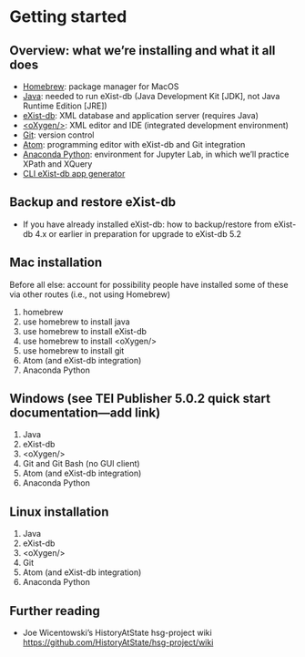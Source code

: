 # Getting started

## Overview: what we’re installing and what it all does

* [Homebrew](https://brew.sh/): package manager for MacOS
* [Java](https://www.oracle.com/technetwork/java/javase/downloads/index.html): needed to run eXist-db (Java Development Kit [JDK], not Java Runtime Edition [JRE])
* [eXist-db](https://exist-db.org): XML database and application server (requires Java)
* [&lt;oXygen/&gt;](https://www.oxygenxml.com/): XML editor and IDE (integrated development environment)
* [Git](https://github.com/): version control
* [Atom](https://atom.io/packages/existdb): programming editor with eXist-db and Git integration
* [Anaconda Python](https://www.anaconda.com/): environment for Jupyter Lab, in which we’ll practice XPath and XQuery
* [CLI eXist-db app generator](https://github.com/eXist-db/generator-exist)

## Backup and restore eXist-db

* If you have already installed eXist-db: how to backup/restore from eXist-db 4.x or earlier in preparation for upgrade to eXist-db 5.2

## Mac installation

Before all else: account for possibility people have installed some of these via other routes (i.e., not using Homebrew)

1. homebrew
2. use homebrew to install java
3. use homebrew to install eXist-db
4. use homebrew to install &lt;oXygen/&gt; 
5. use homebrew to install git
5. Atom (and eXist-db integration)
6. Anaconda Python

## Windows (see TEI Publisher 5.0.2 quick start documentation—add link)

1. Java
2. eXist-db
3. &lt;oXygen/&gt;
4. Git and Git Bash (no GUI client)
4. Atom (and eXist-db integration)
5. Anaconda Python

## Linux installation

1. Java
2. eXist-db
3. &lt;oXygen/&gt;
4. Git
4. Atom (and eXist-db integration)
5. Anaconda Python

## Further reading

* Joe Wicentowski’s HistoryAtState hsg-project wiki <https://github.com/HistoryAtState/hsg-project/wiki>


